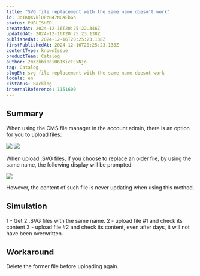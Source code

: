 ```yaml
---
title: "SVG file replacement with the same name doesn't work"
id: 3oTKQXVklDPcH47NGaEbGh
status: PUBLISHED
createdAt: 2024-12-16T20:25:22.346Z
updatedAt: 2024-12-16T20:25:23.138Z
publishedAt: 2024-12-16T20:25:23.138Z
firstPublishedAt: 2024-12-16T20:25:23.138Z
contentType: knownIssue
productTeam: Catalog
author: 2mXZkbi0oi061KicTExNjo
tag: Catalog
slugEN: svg-file-replacement-with-the-same-name-doesnt-work
locale: en
kiStatus: Backlog
internalReference: 1151600
---
```


## Summary


When using the CMS file manager in the account admin, there is an option for you to upload files:

 ![](https://vtexhelp.zendesk.com/attachments/token/tIFD30VhzhOuxTIV0f7UurtEH/?name=image.png) ![](https://vtexhelp.zendesk.com/attachments/token/k1Du6DExk2Rg7OCwXAKVRJfzv/?name=image.png)

When upload .SVG files, if you choose to replace an older file, by using the same name, the following display will be prompted:

 ![](https://vtexhelp.zendesk.com/attachments/token/3jOyJQyyWWZJ2s6tlzjiJyDko/?name=image.png)

However, the content of such file is never updating when using this method.


##

## Simulation


1 - Get 2 .SVG files with the same name.
2 - upload file #1 and check its content
3 - upload file #2 and check its content, even after days, it will not have been overwritten.


##

## Workaround


Delete the former file before uploading again.





